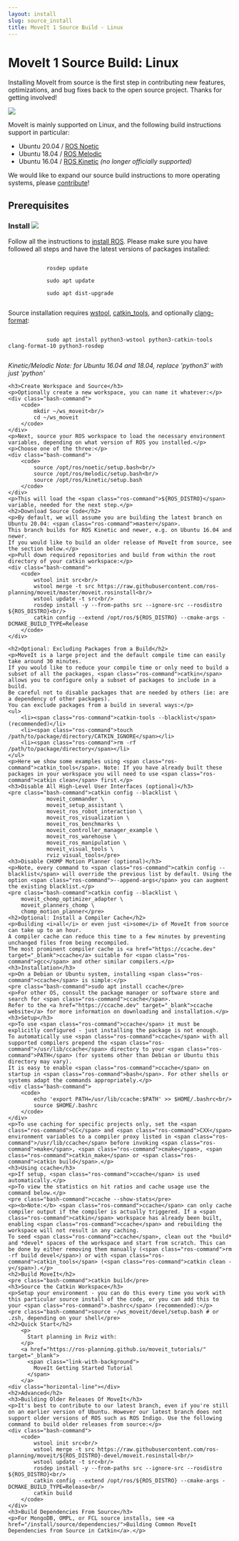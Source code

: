 ```yaml
---
layout: install
slug: source_install
title: MoveIt 1 Source Build - Linux
---
```


  <div>
    <h1>MoveIt 1 Source Build: Linux</h1>
        <p>Installing MoveIt from source is the first step in contributing new features, optimizations, and bug fixes back to the open source project. Thanks for getting involved!</p>
        <img class="docker-img" src="/assets/install_page/docker-illustration.png"/>
        <br />
        <p>MoveIt is mainly supported on Linux, and the following build instructions support in particular:</p>
        <ul>
            <li>Ubuntu 20.04 / <a href="http://www.ros.org/wiki/noetic/Installation/Ubuntu" target="_blank">ROS Noetic</a></li>
            <li>Ubuntu 18.04 / <a href="http://www.ros.org/wiki/melodic/Installation/Ubuntu" target="_blank">ROS Melodic</a></li>
            <li>Ubuntu 16.04 / <a href="http://www.ros.org/wiki/kinetic/Installation/Ubuntu" target="_blank">ROS Kinetic</a> <i>(no longer officially supported)</i></li>
        </ul>
        <p>We would like to expand our source build instructions to more operating systems, please <a target="_blank" href="https://github.com/ros-planning/moveit.ros.org/tree/master/install/source">contribute</a>!</p>
    <h2>Prerequisites</h2>
    <h3>
    Install <img src="/assets/install_page/ros_logo.jpeg"/>
    </h3>
    <p>Follow all the instructions to <a href="http://wiki.ros.org/ROS/Installation" target="_blank">install ROS</a>. Please make sure you have followed all steps and have the latest versions of packages installed:</p>
    <div class="bash-command">
        <code>
            rosdep update<br/>
            sudo apt update<br/>
            sudo apt dist-upgrade
        </code>
    </div>
    <p>Source installation requires <a href="http://wiki.ros.org/wstool" target="_blank">wstool</a>, <a href="https://catkin-tools.readthedocs.io/en/latest/" target="_blank">catkin_tools</a>, and optionally <a href="https://clang.llvm.org/docs/ClangFormat.html" target="_blank">clang-format</a>:</p>
    <div class="bash-command">
        <code>
            sudo apt install python3-wstool python3-catkin-tools clang-format-10 python3-rosdep
        </code>
    </div>
    <p><i>Kinetic/Melodic Note: for Ubuntu 16.04 and 18.04, replace 'python3' with just 'python'</i></p>

    <h3>Create Workspace and Source</h3>
    <p>Optionally create a new workspace, you can name it whatever:</p>
    <div class="bash-command">
        <code>
            mkdir ~/ws_moveit<br/>
            cd ~/ws_moveit
        </code>
    </div>
    <p>Next, source your ROS workspace to load the necessary environment variables, depending on what version of ROS you installed.</p>
    <p>Choose one of the three:</p>
    <div class="bash-command">
        <code>
            source /opt/ros/noetic/setup.bash<br/>
            source /opt/ros/melodic/setup.bash<br/>
            source /opt/ros/kinetic/setup.bash
        </code>
    </div>
    <p>This will load the <span class="ros-command">${ROS_DISTRO}</span> variable, needed for the next step.</p>
    <h2>Download Source Code</h2>
    <p>By default, we will assume you are building the latest branch on Ubuntu 20.04: <span class="ros-command">master</span>.
    This branch builds for ROS Kinetic and newer, e.g. on Ubuntu 16.04 and newer.
    If you would like to build an older release of MoveIt from source, see the section below.</p>
    <p>Pull down required repositories and build from within the root directory of your catkin workspace:</p>
    <div class="bash-command">
        <code>
            wstool init src<br/>
            wstool merge -t src https://raw.githubusercontent.com/ros-planning/moveit/master/moveit.rosinstall<br/>
            wstool update -t src<br/>
            rosdep install -y --from-paths src --ignore-src --rosdistro ${ROS_DISTRO}<br/>
            catkin config --extend /opt/ros/${ROS_DISTRO} --cmake-args -DCMAKE_BUILD_TYPE=Release
        </code>
    </div>

    <h2>Optional: Excluding Packages from a Build</h2>
    <p>MoveIt is a large project and the default compile time can easily take around 30 minutes.
    If you would like to reduce your compile time or only need to build a subset of all the packages, <span class="ros-command">catkin</span> allows you to configure only a subset of packages to include in a build.
    Be careful not to disable packages that are needed by others (ie: are a dependency of other packages).
    You can exclude packages from a build in several ways:</p>
    <ul>
        <li><span class="ros-command">catkin-tools --blacklist</span> (recommended)</li>
        <li><span class="ros-command">touch /path/to/package/directory/CATKIN_IGNORE</span></li>
        <li><span class="ros-command">rm -rf /path/to/package/directory</span></li>
    </ul>
    <p>Here we show some examples using <span class="ros-command">catkin_tools</span>. Note: If you have already built these packages in your workspace you will need to use <span class="ros-command">catkin clean</span> first.</p>
    <h3>Disable All High-Level User Interfaces (optional)</h3>
    <pre class="bash-command">catkin config --blacklist \
                moveit_commander \
                moveit_setup_assistant \
                moveit_ros_robot_interaction \
                moveit_ros_visualization \
                moveit_ros_benchmarks \
                moveit_controller_manager_example \
                moveit_ros_warehouse \
                moveit_ros_manipulation \
                moveit_visual_tools \
                rviz_visual_tools</pre>
    <h3>Disable CHOMP Motion Planner (optional)</h3>
    <p>Note, every command to <span class="ros-command">catkin config --blacklist</span> will override the previous list by default. Using the option <span class="ros-command">--append-args</span> you can augment the existing blacklist.</p>
    <pre class="bash-command">catkin config --blacklist \
        moveit_chomp_optimizer_adapter \
        moveit_planners_chomp \
        chomp_motion_planner</pre>
    <h2>Optional: Install a Compiler Cache</h2>
    <p>Building <i>all</i> or even just <i>some</i> of MoveIt from source can take up to an hour.
    A compiler cache can reduce this time to a few minutes by preventing unchanged files from being recompiled.
    The most prominent compiler cache is <a href="https://ccache.dev" target="_blank">ccache</a> suitable for <span class="ros-command">gcc</span> and other similar compilers.</p>
    <h3>Installation</h3>
    <p>On a Debian or Ubuntu system, installing <span class="ros-command">ccache</span> is simple:</p>
    <pre class="bash-command">sudo apt install ccache</pre>
    <p>For other OS, consult the package manager or software store and search for <span class="ros-command">ccache</span>.
    Refer to the <a href="https://ccache.dev" target="_blank">ccache website</a> for more information on downloading and installation.</p>
    <h3>Setup</h3>
    <p>To use <span class="ros-command">ccache</span> it must be explicitly configured - just installing the package is not enough.
    To automatically use <span class="ros-command">ccache</span> with all supported compilers prepend the <span class="ros-command">/usr/lib/ccache</span> directory to your <span class="ros-command">PATH</span> (for systems other than Debian or Ubuntu this directory may vary).
    It is easy to enable <span class="ros-command">ccache</span> on startup in <span class="ros-command">bash</span>. For other shells or systems adapt the commands appropriately.</p>
    <div class="bash-command">
        <code>
            echo 'export PATH=/usr/lib/ccache:$PATH' >> $HOME/.bashrc<br/>
            source $HOME/.bashrc
        </code>
    </div>
    <p>To use caching for specific projects only, set the <span class="ros-command">CC</span> and <span class="ros-command">CXX</span> environment variables to a compiler proxy listed in <span class="ros-command">/usr/lib/ccache</span> before invoking <span class="ros-command">make</span>, <span class="ros-command">cmake</span>, <span class="ros-command">catkin_make</span> or <span class="ros-command">catkin build</span>.</p>
    <h3>Using ccache</h3>
    <p>If setup, <span class="ros-command">ccache</span> is used automatically.</p>
    <p>To view the statistics on hit ratios and cache usage use the command below.</p>
    <pre class="bash-command">ccache --show-stats</pre>
    <p><b>Note:</b> <span class="ros-command">ccache</span> can only cache compiler output if the compiler is actually triggered. If a <span class="ros-command">catkin</span> workspace has already been built, enabling <span class="ros-command">ccache</span> and rebuilding the workspace will not result in any caching.
    To seed <span class="ros-command">ccache</span>, clean out the *build* and *devel* spaces of the workspace and start from scratch. This can be done by either removing them manually (<span class="ros-command">rm -rf build devel</span>) or with <span class="ros-command">catkin_tools</span> (<span class="ros-command">catkin clean -y</span>).</p>
    <h2>Build MoveIt</h2>
    <pre class="bash-command">catkin build</pre>
    <h3>Source the Catkin Workspace</h3>
    <p>Setup your environment - you can do this every time you work with this particular source install of the code, or you can add this to your <span class="ros-command">.bashrc</span> (recommended):</p>
    <pre class="bash-command">source ~/ws_moveit/devel/setup.bash # or .zsh, depending on your shell</pre>
    <h2>Quick Start</h2>
        <p>
          Start planning in Rviz with:
        </p>
        <a href="https://ros-planning.github.io/moveit_tutorials/" target="_blank">
          <span class="link-with-background">
            MoveIt Getting Started Tutorial
          </span>
        </a>
    <div class="horizontal-line"></div>
    <h2>Advanced</h2>
    <h3>Building Older Releases Of MoveIt</h3>
    <p>It's best to contribute to our latest branch, even if you're still on an earlier version of Ubuntu. However our latest branch does not support older versions of ROS such as ROS Indigo. Use the following command to build older releases from source:</p>
    <div class="bash-command">
        <code>
            wstool init src<br/>
            wstool merge -t src https://raw.githubusercontent.com/ros-planning/moveit/${ROS_DISTRO}-devel/moveit.rosinstall<br/>
            wstool update -t src<br/>
            rosdep install -y --from-paths src --ignore-src --rosdistro ${ROS_DISTRO}<br/>
            catkin config --extend /opt/ros/${ROS_DISTRO} --cmake-args -DCMAKE_BUILD_TYPE=Release<br/>
            catkin build
        </code>
    </div>
    <h3>Build Dependencies From Source</h3>
    <p>For MongoDB, OMPL, or FCL source installs, see <a href="/install/source/dependencies/">Building Common MoveIt Dependencies from Source in Catkin</a>.</p>
  </div>
